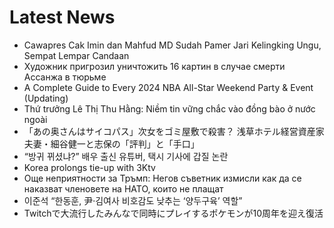 # Latest News
-  Cawapres Cak Imin dan Mahfud MD Sudah Pamer Jari Kelingking Ungu, Sempat Lempar Candaan
-  Художник пригрозил уничтожить 16 картин в случае смерти Ассанжа в тюрьме
-  A Complete Guide to Every 2024 NBA All-Star Weekend Party & Event (Updating)
-  Thứ trưởng Lê Thị Thu Hằng: Niềm tin vững chắc vào đồng bào ở nước ngoài
-  「あの奥さんはサイコパス」次女をゴミ屋敷で殺害？ 浅草ホテル経営資産家夫妻・細谷健一と志保の「評判」と「手口」
-  “방귀 뀌셨냐?” 배우 출신 유튜버, 택시 기사에 갑질 논란
-  Korea prolongs tie-up with 3Ktv
-  Още неприятности за Тръмп: Негов съветник измисли как да се наказват членовете на НАТО, които не плащат
-  이준석 “한동훈, 尹·김여사 비호감도 낮추는 ‘양두구육’ 역할”
-  Twitchで大流行したみんなで同時にプレイするポケモンが10周年を迎え復活
